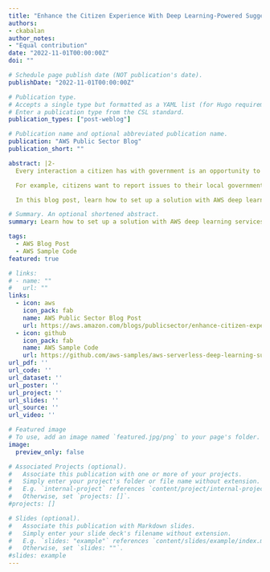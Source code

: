 ```yaml
---
title: "Enhance the Citizen Experience With Deep Learning-Powered Suggestions"
authors:
- ckabalan
author_notes:
- "Equal contribution"
date: "2022-11-01T00:00:00Z"
doi: ""

# Schedule page publish date (NOT publication's date).
publishDate: "2022-11-01T00:00:00Z"

# Publication type.
# Accepts a single type but formatted as a YAML list (for Hugo requirements).
# Enter a publication type from the CSL standard.
publication_types: ["post-weblog"]

# Publication name and optional abbreviated publication name.
publication: "AWS Public Sector Blog"
publication_short: ""

abstract: |2-
  Every interaction a citizen has with government is an opportunity to enhance the customer experience with rich citizen engagement and direct lines of feedback. Recent federal priorities have been set to improve the citizen experience when interacting with government.  Deep learning image analysis and high-performant yet cost-effective architectures on Amazon Web Services (AWS) can modernize constituent experiences and improve digital interactions with government.

  For example, citizens want to report issues to their local governments in a fast and simple manner and not have to worry about identifying the right government agency or phone number—for instance, if a fire hydrant is broken, or a road sign has fallen over. Cloud technologies can help government agencies develop a seamless solution, accessible via smartphones, through which citizens can take a picture of an issue like damaged public property on a mobile website and then route the appropriate identifying information and location data to the right government officials that can solve the issue.

  In this blog post, learn how to set up a solution with AWS deep learning services that creates a fluid experience for reporting and addressing these issues.

# Summary. An optional shortened abstract.
summary: Learn how to set up a solution with AWS deep learning services that creates a fluid experience for reporting issues to their local governments in a fast and simple manner. Citizens do not have to worry about identifying the right government agency or phone number-for instance, if a fire hydrant is broken, or a road sign has fallen over.

tags:
  - AWS Blog Post
  - AWS Sample Code
featured: true

# links:
# - name: ""
#   url: ""
links:
  - icon: aws
    icon_pack: fab
    name: AWS Public Sector Blog Post
    url: https://aws.amazon.com/blogs/publicsector/enhance-citizen-experience-with-deep-learning-powered-suggestions/
  - icon: github
    icon_pack: fab
    name: AWS Sample Code
    url: https://github.com/aws-samples/aws-serverless-deep-learning-suggestions
url_pdf: ''
url_code: ''
url_dataset: ''
url_poster: ''
url_project: ''
url_slides: ''
url_source: ''
url_video: ''

# Featured image
# To use, add an image named `featured.jpg/png` to your page's folder. 
image:
  preview_only: false

# Associated Projects (optional).
#   Associate this publication with one or more of your projects.
#   Simply enter your project's folder or file name without extension.
#   E.g. `internal-project` references `content/project/internal-project/index.md`.
#   Otherwise, set `projects: []`.
#projects: []

# Slides (optional).
#   Associate this publication with Markdown slides.
#   Simply enter your slide deck's filename without extension.
#   E.g. `slides: "example"` references `content/slides/example/index.md`.
#   Otherwise, set `slides: ""`.
#slides: example
---
```

